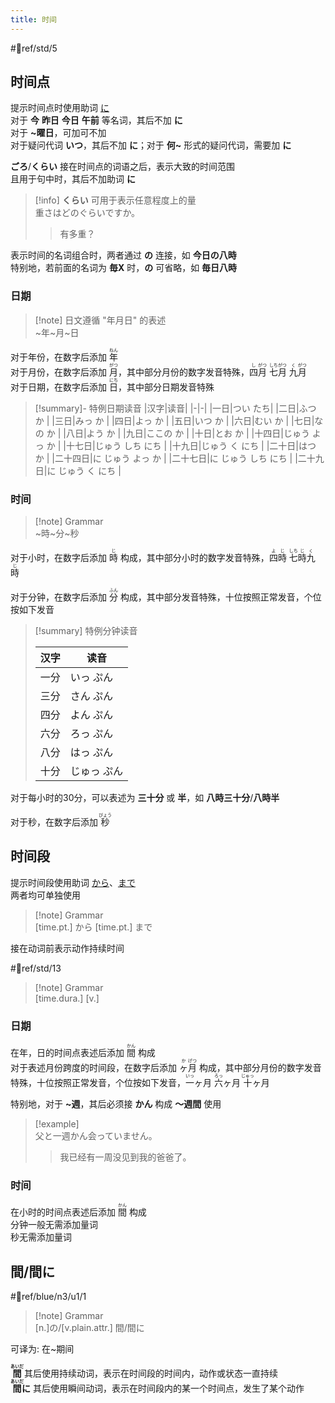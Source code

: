 ```yaml
---
title: 时间
---
```

 #📖ref/std/5  


## 时间点

提示时间点时使用助词 [に](../4.particle/1.basic%20particle/に.md#提示时间点)  
对于 **今** **昨日** **今日** **午前** 等名词，其后不加 **に**  
对于 **~曜日**，可加可不加  
对于疑问代词 **いつ**，其后不加 **に**；对于 **何~** 形式的疑问代词，需要加 **に**  

**ごろ**/**くらい** 接在时间点的词语之后，表示大致的时间范围  
且用于句中时，其后不加助词 **に**  
> [!info] **くらい** 可用于表示任意程度上的量  
> 重さはどのぐらいですか。
> > 有多重？

表示时间的名词组合时，两者通过 **の** 连接，如 **今日の八時**  
特别地，若前面的名词为 **毎X** 时，**の** 可省略，如 **毎日八時**  
### 日期  
> [!note] 日文遵循 "年月日" 的表述  
> ~年~月~日

对于年份，在数字后添加 <ruby>年<rt>ねん</rt></ruby>  
对于月份，在数字后添加 <ruby>月<rt>がつ</rt></ruby>，其中部分月份的数字发音特殊，<ruby>四<rt>し</rt>月<rt>がつ</rt></ruby> <ruby>七<rt>しち</rt>月<rt>がつ</rt></ruby> <ruby>九<rt>く</rt>月<rt>がつ</rt></ruby>  
对于日期，在数字后添加 <ruby>日<rt>にち</rt></ruby>，其中部分日期发音特殊  
> [!summary]- 特例日期读音
> |汉字|读音|
> |-|-|
> |一日|つい たち|
> |二日|ふつ か |
> |三日|みっ か |
> |四日|よっ か |
> |五日|いつ か |
> |六日|むい か |
> |七日|なの か |
> |八日|よう か |
> |九日|ここの か |
> |十日|とお か |
> |十四日|じゅう よっ か |
> |十七日|じゅう しち にち |
> |十九日|じゅう く にち |
> |二十日|はつ か |
> |二十四日|に じゅう よっ か |
> |二十七日|に じゅう しち にち |
> |二十九日|に じゅう く にち |

### 时间

> [!note] Grammar  
> ~時~分~秒  

对于小时，在数字后添加 <ruby>時<rt>じ</rt></ruby> 构成，其中部分小时的数字发音特殊，<ruby>四<rt>よ</rt>時<rt>じ</rt></ruby> <ruby>七<rt>しち</rt>時<rt>じ</rt></ruby> <ruby>九<rt>く</rt>時<rt>じ</rt></ruby>  

对于分钟，在数字后添加 <ruby>分<rt>ふん</rt></ruby> 构成，其中部分发音特殊，十位按照正常发音，个位按如下发音  

> [!summary] 特例分钟读音
> 
> | 汉字  | 读音     |
> | --- | ------ |
> | 一分  | いっ ぷん  |
> | 三分  | さん ぷん  |
> | 四分  | よん ぷん  |
> | 六分  | ろっ ぷん  |
> | 八分  | はっ ぷん  |
> | 十分  | じゅっ ぷん |

对于每小时的30分，可以表述为 **三十分** 或 **半**，如 **八時三十分**/**八時半**  

对于秒，在数字后添加 <ruby>秒<rt>びょう</rt></ruby>  

## 时间段
提示时间段使用助词 [から](../4.particle/1.basic%20particle/から.md#提示时间段的起点)、[まで](../4.particle/1.basic%20particle/まで.md#提示时间段的终点)  
两者均可单独使用  

> [!note] Grammar  
> [time.pt.] から [time.pt.] まで  

接在动词前表示动作持续时间  

 #📖ref/std/13  

> [!note] Grammar  
> [time.dura.] [v.]  

### 日期

在年，日的时间点表述后添加 <ruby>間<rt>かん</rt></ruby> 构成  
对于表述月份跨度的时间段，在数字后添加 <ruby>ヶ<rt>か</rt>月<rt>げつ</rt></ruby> 构成，其中部分月份的数字发音特殊，十位按照正常发音，个位按如下发音，<ruby>一<rt>いっ</rt>ヶ月</ruby> <ruby>六<rt>ろっ</rt>ヶ月</ruby> <ruby>十<rt>じゅっ</rt>ヶ月</ruby>  

特别地，对于 **~週**，其后必须接 **かん** 构成 **～週間** 使用  
> [!example]  
> 父と一週かん会っていません。  
> > 我已经有一周没见到我的爸爸了。  

### 时间

在小时的时间点表述后添加 <ruby>間<rt>かん</rt></ruby> 构成  
分钟一般无需添加量词  
秒无需添加量词  

## 間/間に

 #📖ref/blue/n3/u1/1  

> [!note] Grammar  
> [n.]の/[v.plain.attr.] 間/間に  

可译为: 在~期间  

<b><ruby>間<rt>あいだ</rt></ruby></b> 其后使用持续动词，表示在时间段的时间内，动作或状态一直持续  
<b><ruby>間<rt>あいだ</rt>に</ruby></b> 其后使用瞬间动词，表示在时间段内的某一个时间点，发生了某个动作  

